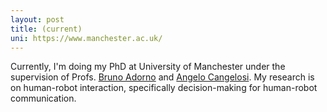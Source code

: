```yaml
---
layout: post
title: (current)
uni: https://www.manchester.ac.uk/
---
```


Currently, I'm doing my PhD at University of Manchester under the supervision of Profs. [Bruno Adorno](https://personalpages.manchester.ac.uk/staff/Bruno.Adorno/) and [Angelo Cangelosi](https://research.manchester.ac.uk/en/persons/angelo.cangelosi). My research is on human-robot interaction, specifically decision-making for human-robot communication.
